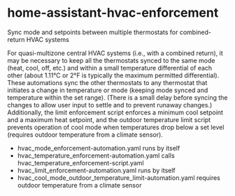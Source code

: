 # home-assistant-hvac-enforcement
Sync mode and setpoints between multiple thermostats for combined-return HVAC systems

For quasi-multizone central HVAC systems (i.e., with a combined return), it may be necessary to keep all the thermostats synced to the same mode (heat, cool, off, etc.) and within a small temperature differential of each other (about 1.11°C or 2°F is typically the maximum permitted differential).  These automations sync the other thermostats to any thermostat that initiates a change in temperature or mode (keeping mode synced and temperature within the set range).  (There is a small delay before syncing the changes to allow user input to settle and to prevent runaway changes.)  Additionally, the limit enforcement script enforces a minimum cool setpoint and a maximum heat setpoint, and the outdoor temperature limit script prevents operation of cool mode when temperatures drop below a set level (requires outdoor temperature from a climate sensor).

* hvac_mode_enforcement-automation.yaml runs by itself
* hvac_temperature_enforcement-automation.yaml calls hvac_temperature_enforcement-script.yaml
* hvac_limit_enforcement-automation.yaml runs by itself
* hvac_cool_mode_outdoor_temperature_limit-automation.yaml requires outdoor temperature from a climate sensor
